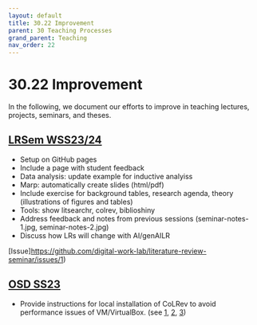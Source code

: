 ```yaml
---
layout: default
title: 30.22 Improvement
parent: 30 Teaching Processes
grand_parent: Teaching
nav_order: 22
---
```


# 30.22 Improvement

In the following, we document our efforts to improve in teaching lectures, projects, seminars, and theses.

## [LRSem WSS23/24](../34_seminars/34.02.lrsem-ws23-24.html)

- Setup on GitHub pages
- Include a page with student feedback
- Data analysis: update example for inductive analyiss
- Marp: automatically create slides (html/pdf)
- Include exercise for background tables, research agenda, theory (illustrations of figures and tables)
- Tools: show litsearchr, colrev, biblioshiny
- Address feedback and notes from previous sessions (seminar-notes-1.jpg, seminar-notes-2.jpg)
- Discuss how LRs will change with AI/genAILR

[Issue]https://github.com/digital-work-lab/literature-review-seminar/issues/1)

## [OSD SS23](../33_projects/33.01.osd-ss23.html)

- Provide instructions for local installation of CoLRev to avoid performance issues of VM/VirtualBox. (see [1](https://github.com/CoLRev-Environment/colrev/pull/302), [2](https://github.com/CoLRev-Environment/colrev/pull/303), [3](https://github.com/CoLRev-Environment/colrev/pull/253))
